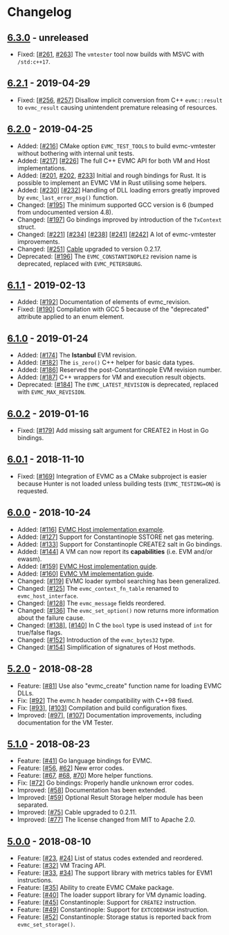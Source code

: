 # Changelog

## [6.3.0] - unreleased

- Fixed:
  [[#261](https://github.com/ethereum/evmc/issues/261),
  [#263](https://github.com/ethereum/evmc/pull/263)]
  The `vmtester` tool now builds with MSVC with `/std:c++17`.

## [6.2.1] - 2019-04-29

- Fixed:
  [[#256](https://github.com/ethereum/evmc/issues/256),
  [#257](https://github.com/ethereum/evmc/issues/257)]
  Disallow implicit conversion from C++ `evmc::result` to `evmc_result` 
  causing unintendent premature releasing of resources. 

## [6.2.0] - 2019-04-25

- Added: [[#216](https://github.com/ethereum/evmc/pull/216)]
  CMake option `EVMC_TEST_TOOLS` to build evmc-vmtester without bothering with internal unit tests.
- Added:
  [[#217](https://github.com/ethereum/evmc/pull/217)]
  [[#226](https://github.com/ethereum/evmc/pull/226)]
  The full C++ EVMC API for both VM and Host implementations.
- Added: [[#201](https://github.com/ethereum/evmc/pull/201), [#202](https://github.com/ethereum/evmc/pull/202), [#233](https://github.com/ethereum/evmc/pull/233)]
  Initial and rough bindings for Rust.  It is possible to implement an
  EVMC VM in Rust utilising some helpers.
- Added: 
  [[#230](https://github.com/ethereum/evmc/pull/230)]
  [[#232](https://github.com/ethereum/evmc/pull/232)]
  Handling of DLL loading errors greatly improved by `evmc_last_error_msg()` function.
- Changed: [[#195](https://github.com/ethereum/evmc/pull/195)]
  The minimum supported GCC version is 6 (bumped from undocumented version 4.8).
- Changed: [[#197](https://github.com/ethereum/evmc/pull/197)]
  Go bindings improved by introduction of the `TxContext` struct.
- Changed:
  [[#221](https://github.com/ethereum/evmc/pull/221)]
  [[#234](https://github.com/ethereum/evmc/pull/234)]
  [[#238](https://github.com/ethereum/evmc/pull/238)]
  [[#241](https://github.com/ethereum/evmc/pull/241)]
  [[#242](https://github.com/ethereum/evmc/pull/242)]
  A lot of evmc-vmtester improvements.
- Changed: [[#251](https://github.com/ethereum/evmc/pull/251)]
  [Cable] upgraded to version 0.2.17.
- Deprecated: [[#196](https://github.com/ethereum/evmc/pull/196)]
  The `EVMC_CONSTANTINOPLE2` revision name is deprecated, replaced with `EVMC_PETERSBURG`.


## [6.1.1] - 2019-02-13

- Added: [[#192](https://github.com/ethereum/evmc/pull/192)]
  Documentation of elements of evmc_revision.
- Fixed: [[#190](https://github.com/ethereum/evmc/pull/190)]
  Compilation with GCC 5 because of the "deprecated" attribute applied
  to an enum element.

## [6.1.0] - 2019-01-24

- Added: [[#174](https://github.com/ethereum/evmc/pull/174)]
  The **Istanbul** EVM revision.
- Added: [[#182](https://github.com/ethereum/evmc/pull/182)]
  The `is_zero()` C++ helper for basic data types.
- Added: [[#186](https://github.com/ethereum/evmc/pull/186)]
  Reserved the post-Constantinople EVM revision number.
- Added: [[#187](https://github.com/ethereum/evmc/pull/187)]
  C++ wrappers for VM and execution result objects.
- Deprecated: [[#184](https://github.com/ethereum/evmc/pull/184)]
  The `EVMC_LATEST_REVISION` is deprecated, replaced with `EVMC_MAX_REVISION`.

## [6.0.2] - 2019-01-16

- Fixed: [[#179](https://github.com/ethereum/evmc/pull/179)]
  Add missing salt argument for CREATE2 in Host in Go bindings.

## [6.0.1] - 2018-11-10

- Fixed: [[#169](https://github.com/ethereum/evmc/pull/169)]
  Integration of EVMC as a CMake subproject is easier because 
  Hunter is not loaded unless building tests (`EVMC_TESTING=ON`) is requested.

## [6.0.0] - 2018-10-24

- Added: [[#116](https://github.com/ethereum/evmc/pull/116)]
  [EVMC Host implementation example](https://github.com/ethereum/evmc/blob/master/examples/example_host.cpp).
- Added: [[#127](https://github.com/ethereum/evmc/pull/127)]
  Support for Constantinople SSTORE net gas metering.
- Added: [[#133](https://github.com/ethereum/evmc/pull/133)]
  Support for Constantinople CREATE2 salt in Go bindings.
- Added: [[#144](https://github.com/ethereum/evmc/pull/144)]
  A VM can now report its **capabilities** (i.e. EVM and/or ewasm).
- Added: [[#159](https://github.com/ethereum/evmc/pull/159)]
  [EVMC Host implementation guide](https://ethereum.github.io/evmc/hostguide.html).
- Added: [[#160](https://github.com/ethereum/evmc/pull/160)]
  [EVMC VM implementation guide](https://ethereum.github.io/evmc/vmguide.html).
- Changed: [[#119](https://github.com/ethereum/evmc/pull/119)]
  EVMC loader symbol searching has been generalized.
- Changed: [[#125](https://github.com/ethereum/evmc/pull/125)]
  The `evmc_context_fn_table` renamed to `evmc_host_interface`.
- Changed: [[#128](https://github.com/ethereum/evmc/pull/128)]
  The `evmc_message` fields reordered.
- Changed: [[#136](https://github.com/ethereum/evmc/pull/136)]
  The `evmc_set_option()` now returns more information about the failure cause.
- Changed: [[#138](https://github.com/ethereum/evmc/pull/138)], [[#140](https://github.com/ethereum/evmc/pull/140)]
  In C the `bool` type is used instead of `int` for true/false flags.
- Changed: [[#152](https://github.com/ethereum/evmc/pull/152)]
  Introduction of the `evmc_bytes32` type.
- Changed: [[#154](https://github.com/ethereum/evmc/pull/154)]
  Simplification of signatures of Host methods.

## [5.2.0] - 2018-08-28

- Feature: [[#81](https://github.com/ethereum/evmc/pull/81)]
  Use also "evmc_create" function name for loading EVMC DLLs.
- Fix: [[#92](https://github.com/ethereum/evmc/pull/92)]
  The evmc.h header compatibility with C++98 fixed.
- Fix: [[#93](https://github.com/ethereum/evmc/pull/93)], [[#103](https://github.com/ethereum/evmc/pull/103)]
  Compilation and build configuration fixes.
- Improved: [[#97](https://github.com/ethereum/evmc/pull/97)], [[#107](https://github.com/ethereum/evmc/pull/107)]
  Documentation improvements, including documentation for the VM Tester.

## [5.1.0] - 2018-08-23

- Feature: [[#41](https://github.com/ethereum/evmc/pull/41)]
  Go language bindings for EVMC.
- Feature: [[#56](https://github.com/ethereum/evmc/pull/56), [#62](https://github.com/ethereum/evmc/pull/62)]
  New error codes.
- Feature: [[#67](https://github.com/ethereum/evmc/pull/67), [#68](https://github.com/ethereum/evmc/pull/68), [#70](https://github.com/ethereum/evmc/pull/70)]
  More helper functions.
- Fix: [[#72](https://github.com/ethereum/evmc/pull/72)]
  Go bindings: Properly handle unknown error codes.
- Improved: [[#58](https://github.com/ethereum/evmc/pull/58)]
  Documentation has been extended.
- Improved: [[#59](https://github.com/ethereum/evmc/pull/59)]
  Optional Result Storage helper module has been separated.
- Improved: [[#75](https://github.com/ethereum/evmc/pull/75)]
  Cable upgraded to 0.2.11.
- Improved: [[#77](https://github.com/ethereum/evmc/pull/77)]
  The license changed from MIT to Apache 2.0.

## [5.0.0] - 2018-08-10

- Feature: [[#23](https://github.com/ethereum/evmc/pull/23), [#24](https://github.com/ethereum/evmc/pull/24)]
  List of status codes extended and reordered.
- Feature: [[#32](https://github.com/ethereum/evmc/pull/32)]
  VM Tracing API.
- Feature: [[#33](https://github.com/ethereum/evmc/pull/33), [#34](https://github.com/ethereum/evmc/pull/34)]
  The support library with metrics tables for EVM1 instructions.
- Feature: [[#35](https://github.com/ethereum/evmc/pull/35)]
  Ability to create EVMC CMake package.
- Feature: [[#40](https://github.com/ethereum/evmc/pull/40)]
  The loader support library for VM dynamic loading.
- Feature: [[#45](https://github.com/ethereum/evmc/pull/45)]
  Constantinople: Support for `CREATE2` instruction.
- Feature: [[#49](https://github.com/ethereum/evmc/pull/49)]
  Constantinople: Support for `EXTCODEHASH` instruction.
- Feature: [[#52](https://github.com/ethereum/evmc/pull/52)]
  Constantinople: Storage status is reported back from `evmc_set_storage()`.


[6.3.0]: https://github.com/ethereum/evmc/compare/v6.2.1...master
[6.2.1]: https://github.com/ethereum/evmc/releases/tag/v6.2.1
[6.2.0]: https://github.com/ethereum/evmc/releases/tag/v6.2.0
[6.1.1]: https://github.com/ethereum/evmc/releases/tag/v6.1.1
[6.1.0]: https://github.com/ethereum/evmc/releases/tag/v6.1.0
[6.0.2]: https://github.com/ethereum/evmc/releases/tag/v6.0.2
[6.0.1]: https://github.com/ethereum/evmc/releases/tag/v6.0.1
[6.0.0]: https://github.com/ethereum/evmc/releases/tag/v6.0.0
[5.2.0]: https://github.com/ethereum/evmc/releases/tag/v5.2.0
[5.1.0]: https://github.com/ethereum/evmc/releases/tag/v5.1.0
[5.0.0]: https://github.com/ethereum/evmc/releases/tag/v5.0.0

[Cable]: https://github.com/ethereum/cable